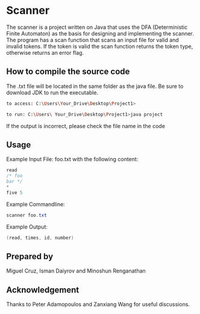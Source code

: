 # Scanner

The scanner is a project written on Java that uses the DFA (Deterministic Finite Automaton) as the basis for designing and implementing the scanner. The program has a scan function that scans an input file for valid and invalid tokens. If the token is valid the scan function returns the token type, otherwise returns an error flag.

## How to compile the source code

The .txt file will be located in the same folder as the java file. Be sure to download JDK to run the executable.
```bash
to access: C:\Users\Your_Drive\Desktop\Project1>

to run: C:\Users\ Your_Drive\Desktop\Project1>java project
```
If the output is incorrect, please check the file name in the code


## Usage

Example Input File: foo.txt with the following content:

```java
read
/* foo
bar */
*
five 5
```
Example Commandline: 
```java
scanner foo.txt
```
Example Output: 
```java
(read, times, id, number)
```

## Prepared by
Miguel Cruz, Isman Daiyrov and Minoshun Renganathan

## Acknowledgement
Thanks to Peter Adamopoulos and Zanxiang Wang for useful discussions.
